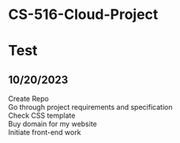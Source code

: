 # CS-516-Cloud-Project
# Test


## 10/20/2023
Create Repo \
Go through project requirements and specification \
Check CSS template \
Buy domain for my website \
Initiate front-end work